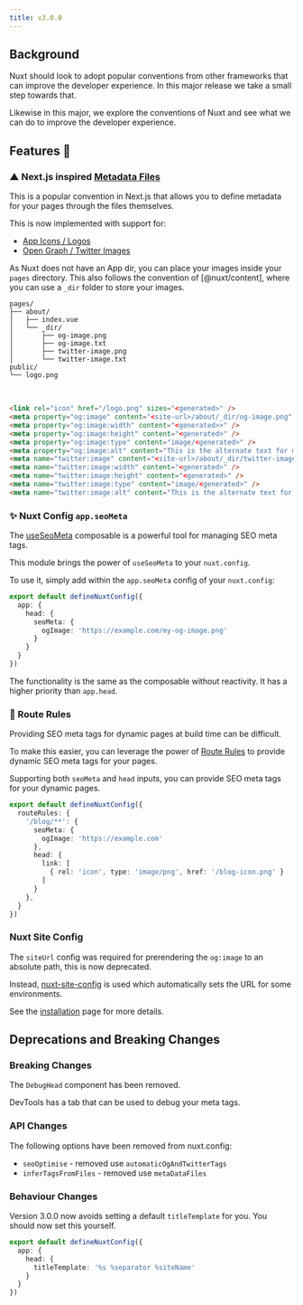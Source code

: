 ```yaml
---
title: v3.0.0
---
```


## Background

Nuxt should look to adopt popular conventions from other frameworks that can improve the developer experience.
In this major release we take a small step towards that.

Likewise in this major, we explore the conventions of Nuxt and see what we can do to improve the developer experience.

## Features :rocket:

### ▲ Next.js inspired [Metadata Files](https://nextjs.org/docs/app/api-reference/file-conventions/metadata)

This is a popular convention in Next.js that allows you to define metadata for your pages through the files themselves.

This is now implemented with support for:

- [App Icons / Logos](/docs/seo-utils/guides/app-icons)
- [Open Graph / Twitter Images](/docs/seo-utils/guides/open-graph-images)

As Nuxt does not have an App dir, you can place your images inside your `pages` directory. This also follows the convention of
[@nuxt/content], where you can use a `_dir` folder to store your images.

```dir [Example File Structure]
pages/
├── about/
│   ├── index.vue
│   └── _dir/
│       ├── og-image.png
│       ├── og-image.txt
│       ├── twitter-image.png
│       └── twitter-image.txt
public/
└── logo.png
```

<br>

```html [/about Head output]
<link rel="icon" href="/logo.png" sizes="<generated>" />
<meta property="og:image" content="<site-url>/about/_dir/og-image.png" />
<meta property="og:image:width" content="<generated>>" />
<meta property="og:image:height" content="<generated>" />
<meta property="og:image:type" content="image/<generated>" />
<meta property="og:image:alt" content="This is the alternate text for my image." />
<meta name="twitter:image" content="<site-url>/about/_dir/twitter-image.png" />
<meta name="twitter:image:width" content="<generated>" />
<meta name="twitter:image:height" content="<generated>" />
<meta name="twitter:image:type" content="image/<generated>" />
<meta name="twitter:image:alt" content="This is the alternate text for my image." />
```

### ✨ Nuxt Config `app.seoMeta`

The [useSeoMeta](https://nuxt.com/docs/api/composables/use-seo-meta#useseometa) composable is a powerful tool for managing SEO meta tags.

This module brings the power of `useSeoMeta` to your `nuxt.config`.

To use it, simply add within the `app.seoMeta` config of your `nuxt.config`:

```ts [nuxt.config.ts]
export default defineNuxtConfig({
  app: {
    head: {
      seoMeta: {
        ogImage: 'https://example.com/my-og-image.png'
      }
    }
  }
})
```

The functionality is the same as the composable without reactivity. It has a higher priority than `app.head`.

### 🧙  Route Rules

Providing SEO meta tags for dynamic pages at build time can be difficult.

To make this easier, you can leverage the power of [Route Rules](https://nitro.unjs.io/config#routerules) to provide dynamic SEO meta tags for your pages.

Supporting both `seoMeta` and `head` inputs, you can provide SEO meta tags for your dynamic pages.

```ts
export default defineNuxtConfig({
  routeRules: {
    '/blog/**': {
      seoMeta: {
        ogImage: 'https://example.com'
      },
      head: {
        link: [
          { rel: 'icon', type: 'image/png', href: '/blog-icon.png' }
        ]
      }
    },
  }
})
```

### Nuxt Site Config

The `siteUrl` config was required for prerendering the `og:image` to an absolute path, this is now deprecated.

Instead, [nuxt-site-config](https://github.com/harlan-zw/nuxt-site-config) is used which automatically sets the URL
for some environments.

See the [installation](/docs/seo-utils/getting-started/installation) page for more details.

## Deprecations and Breaking Changes

### Breaking Changes

The `DebugHead` component has been removed.

DevTools has a tab that can be used to debug your meta tags.

### API Changes

The following options have been removed from nuxt.config:

- `seoOptimise` - removed use `automaticOgAndTwitterTags`
- `inferTagsFromFiles` - removed use `metaDataFiles`

### Behaviour Changes

Version 3.0.0 now avoids setting a default `titleTemplate` for you. You should now set this yourself.

```ts [nuxt.config.ts]
export default defineNuxtConfig({
  app: {
    head: {
      titleTemplate: '%s %separator %siteName'
    }
  }
})
```
